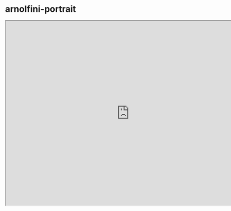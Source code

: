 # arnolfini-portrait
<iframe src="https://uploads.knightlab.com/storymapjs/a8a5983a1ea75cc6f6b7f1d36ccf4e26/the-arnolfini-portrait/index.html" width=800 height=600></iframe>
